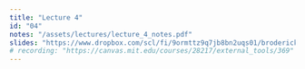 ```yaml
---
title: "Lecture 4"
id: "04"
notes: "/assets/lectures/lecture_4_notes.pdf"
slides: "https://www.dropbox.com/scl/fi/9ormttz9q7jb8bn2uqs01/broderick_lecture_04_share.pdf?rlkey=dst9e0bn9r3vsul1thflk8he7&dl=0"
# recording: "https://canvas.mit.edu/courses/28217/external_tools/369"
---
```

